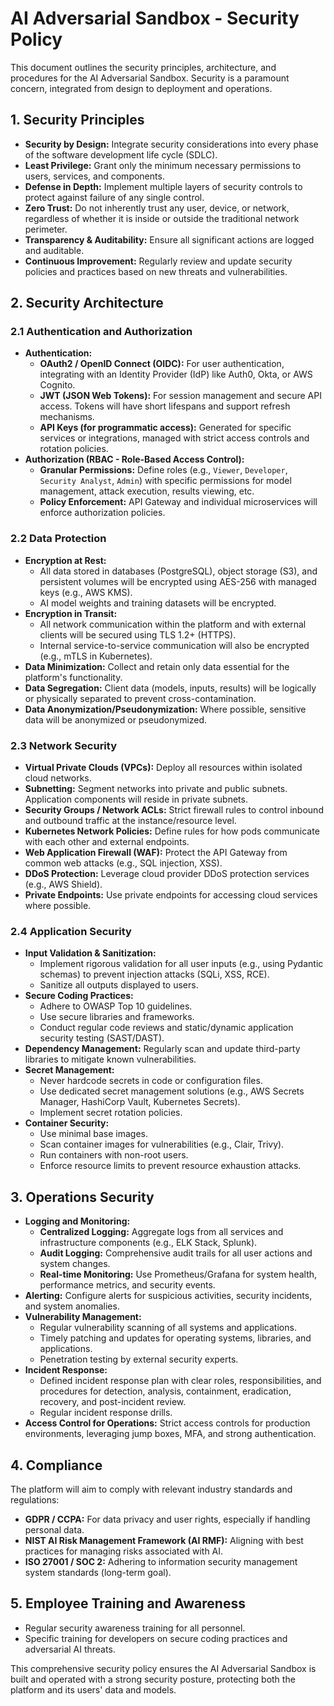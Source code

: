 # AI Adversarial Sandbox - Security Policy

This document outlines the security principles, architecture, and procedures for the AI Adversarial Sandbox. Security is a paramount concern, integrated from design to deployment and operations.

## 1. Security Principles

- **Security by Design:** Integrate security considerations into every phase of the software development life cycle (SDLC).
- **Least Privilege:** Grant only the minimum necessary permissions to users, services, and components.
- **Defense in Depth:** Implement multiple layers of security controls to protect against failure of any single control.
- **Zero Trust:** Do not inherently trust any user, device, or network, regardless of whether it is inside or outside the traditional network perimeter.
- **Transparency & Auditability:** Ensure all significant actions are logged and auditable.
- **Continuous Improvement:** Regularly review and update security policies and practices based on new threats and vulnerabilities.

## 2. Security Architecture

### 2.1 Authentication and Authorization

- **Authentication:**
    - **OAuth2 / OpenID Connect (OIDC):** For user authentication, integrating with an Identity Provider (IdP) like Auth0, Okta, or AWS Cognito.
    - **JWT (JSON Web Tokens):** For session management and secure API access. Tokens will have short lifespans and support refresh mechanisms.
    - **API Keys (for programmatic access):** Generated for specific services or integrations, managed with strict access controls and rotation policies.
- **Authorization (RBAC - Role-Based Access Control):**
    - **Granular Permissions:** Define roles (e.g., `Viewer`, `Developer`, `Security Analyst`, `Admin`) with specific permissions for model management, attack execution, results viewing, etc.
    - **Policy Enforcement:** API Gateway and individual microservices will enforce authorization policies.

### 2.2 Data Protection

- **Encryption at Rest:**
    - All data stored in databases (PostgreSQL), object storage (S3), and persistent volumes will be encrypted using AES-256 with managed keys (e.g., AWS KMS).
    - AI model weights and training datasets will be encrypted.
- **Encryption in Transit:**
    - All network communication within the platform and with external clients will be secured using TLS 1.2+ (HTTPS).
    - Internal service-to-service communication will also be encrypted (e.g., mTLS in Kubernetes).
- **Data Minimization:** Collect and retain only data essential for the platform's functionality.
- **Data Segregation:** Client data (models, inputs, results) will be logically or physically separated to prevent cross-contamination.
- **Data Anonymization/Pseudonymization:** Where possible, sensitive data will be anonymized or pseudonymized.

### 2.3 Network Security

- **Virtual Private Clouds (VPCs):** Deploy all resources within isolated cloud networks.
- **Subnetting:** Segment networks into private and public subnets. Application components will reside in private subnets.
- **Security Groups / Network ACLs:** Strict firewall rules to control inbound and outbound traffic at the instance/resource level.
- **Kubernetes Network Policies:** Define rules for how pods communicate with each other and external endpoints.
- **Web Application Firewall (WAF):** Protect the API Gateway from common web attacks (e.g., SQL injection, XSS).
- **DDoS Protection:** Leverage cloud provider DDoS protection services (e.g., AWS Shield).
- **Private Endpoints:** Use private endpoints for accessing cloud services where possible.

### 2.4 Application Security

- **Input Validation & Sanitization:**
    - Implement rigorous validation for all user inputs (e.g., using Pydantic schemas) to prevent injection attacks (SQLi, XSS, RCE).
    - Sanitize all outputs displayed to users.
- **Secure Coding Practices:**
    - Adhere to OWASP Top 10 guidelines.
    - Use secure libraries and frameworks.
    - Conduct regular code reviews and static/dynamic application security testing (SAST/DAST).
- **Dependency Management:** Regularly scan and update third-party libraries to mitigate known vulnerabilities.
- **Secret Management:**
    - Never hardcode secrets in code or configuration files.
    - Use dedicated secret management solutions (e.g., AWS Secrets Manager, HashiCorp Vault, Kubernetes Secrets).
    - Implement secret rotation policies.
- **Container Security:**
    - Use minimal base images.
    - Scan container images for vulnerabilities (e.g., Clair, Trivy).
    - Run containers with non-root users.
    - Enforce resource limits to prevent resource exhaustion attacks.

## 3. Operations Security

- **Logging and Monitoring:**
    - **Centralized Logging:** Aggregate logs from all services and infrastructure components (e.g., ELK Stack, Splunk).
    - **Audit Logging:** Comprehensive audit trails for all user actions and system changes.
    - **Real-time Monitoring:** Use Prometheus/Grafana for system health, performance metrics, and security events.
- **Alerting:** Configure alerts for suspicious activities, security incidents, and system anomalies.
- **Vulnerability Management:**
    - Regular vulnerability scanning of all systems and applications.
    - Timely patching and updates for operating systems, libraries, and applications.
    - Penetration testing by external security experts.
- **Incident Response:**
    - Defined incident response plan with clear roles, responsibilities, and procedures for detection, analysis, containment, eradication, recovery, and post-incident review.
    - Regular incident response drills.
- **Access Control for Operations:** Strict access controls for production environments, leveraging jump boxes, MFA, and strong authentication.

## 4. Compliance

The platform will aim to comply with relevant industry standards and regulations:

- **GDPR / CCPA:** For data privacy and user rights, especially if handling personal data.
- **NIST AI Risk Management Framework (AI RMF):** Aligning with best practices for managing risks associated with AI.
- **ISO 27001 / SOC 2:** Adhering to information security management system standards (long-term goal).

## 5. Employee Training and Awareness

- Regular security awareness training for all personnel.
- Specific training for developers on secure coding practices and adversarial AI threats.

This comprehensive security policy ensures the AI Adversarial Sandbox is built and operated with a strong security posture, protecting both the platform and its users' data and models.
